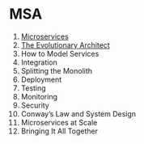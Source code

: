 # MSA

1. [Microservices](https://github.com/jungining/MSA/blob/main/chap1.%20Microservices.md)
2. [The Evolutionary Architect](https://github.com/jungining/MSA/blob/main/chap2.%20The%20Evolutionary%20Architect.md)
3. How to Model Services
4. Integration
5. Splitting the Monolith
6. Deployment
7. Testing
8. Monitoring
9. Security
10. Conway’s Law and System Design
11. Microservices at Scale
12. Bringing It All Together
